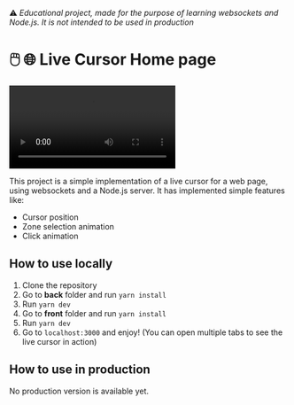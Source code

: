 ⚠️ _Educational project, made for the purpose of learning websockets and Node.js. It is not intended to be used in production_

# 🖱️ 🌐 Live Cursor Home page

![Live Cursor Home page](docs/pres.mp4)

This project is a simple implementation of a live cursor for a web page, using websockets and a Node.js server. It has implemented simple features like:

- Cursor position
- Zone selection animation
- Click animation

## How to use locally

1. Clone the repository
2. Go to **back** folder and run `yarn install`
3. Run `yarn dev`
4. Go to **front** folder and run `yarn install`
5. Run `yarn dev`
6. Go to `localhost:3000` and enjoy! (You can open multiple tabs to see the live cursor in action)

## How to use in production

No production version is available yet.
